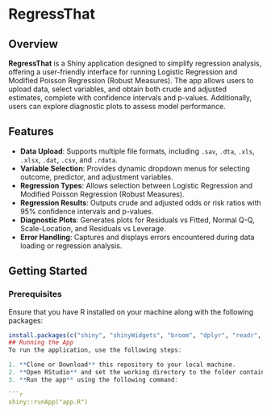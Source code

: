 # RegressThat

## Overview
**RegressThat** is a Shiny application designed to simplify regression analysis, offering a user-friendly interface for running Logistic Regression and Modified Poisson Regression (Robust Measures). The app allows users to upload data, select variables, and obtain both crude and adjusted estimates, complete with confidence intervals and p-values. Additionally, users can explore diagnostic plots to assess model performance.

## Features
- **Data Upload**: Supports multiple file formats, including `.sav`, `.dta`, `.xls`, `.xlsx`, `.dat`, `.csv`, and `.rdata`.
- **Variable Selection**: Provides dynamic dropdown menus for selecting outcome, predictor, and adjustment variables.
- **Regression Types**: Allows selection between Logistic Regression and Modified Poisson Regression (Robust Measures).
- **Regression Results**: Outputs crude and adjusted odds or risk ratios with 95% confidence intervals and p-values.
- **Diagnostic Plots**: Generates plots for Residuals vs Fitted, Normal Q-Q, Scale-Location, and Residuals vs Leverage.
- **Error Handling**: Captures and displays errors encountered during data loading or regression analysis.

## Getting Started

### Prerequisites
Ensure that you have R installed on your machine along with the following packages:

```r
install.packages(c("shiny", "shinyWidgets", "broom", "dplyr", "readr", "readxl", "haven", "foreign", "textshaping", "survey", "caret"))
## Running the App
To run the application, use the following steps:

1. **Clone or Download** this repository to your local machine.
2. **Open RStudio** and set the working directory to the folder containing `app.R`.
3. **Run the app** using the following command:

```r
shiny::runApp("app.R")
